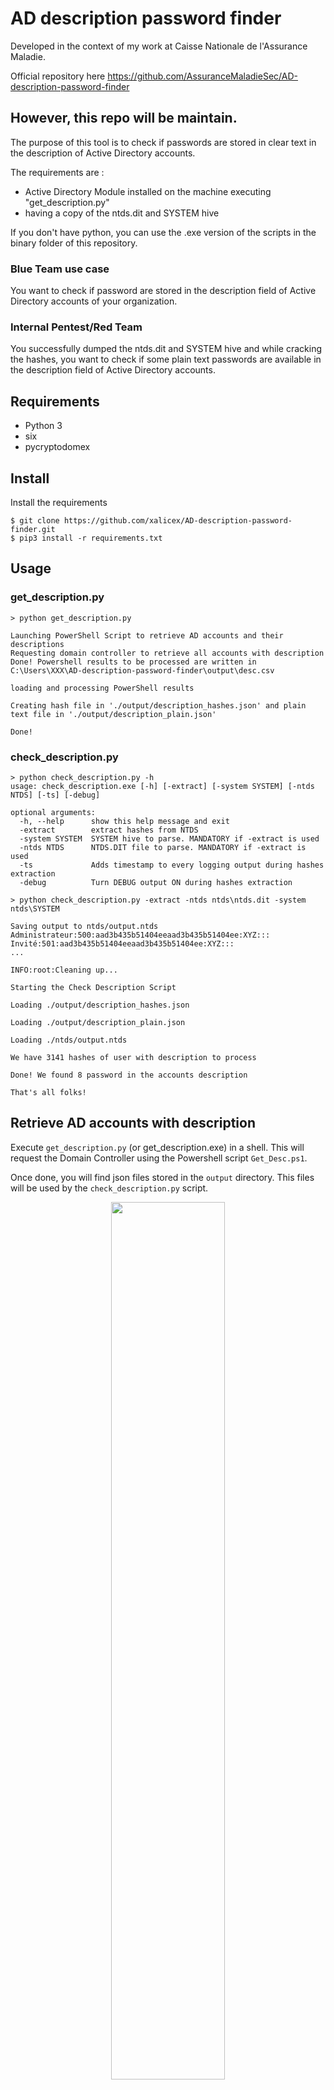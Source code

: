 # AD description password finder

Developed in the context of my work at Caisse Nationale de l'Assurance Maladie.

Official repository here https://github.com/AssuranceMaladieSec/AD-description-password-finder

However, this repo **will be maintain**.
-----

The purpose of this tool is to check if passwords are stored in clear text in the description of Active Directory accounts.

The requirements are :
  - Active Directory Module installed on the machine executing "get_description.py"
  - having a copy of the ntds.dit and SYSTEM hive
  
 If you don't have python, you can use the .exe version of the scripts in the binary folder of this repository.
 
### Blue Team use case

You want to check if password are stored in the description field of Active Directory accounts of your organization.

### Internal Pentest/Red Team

You successfully dumped the ntds.dit and SYSTEM hive and while cracking the hashes, you want to check if some plain text passwords are available in the description field of Active Directory accounts.

## Requirements
- Python 3
- six
- pycryptodomex

## Install
Install the requirements
~~~
$ git clone https://github.com/xalicex/AD-description-password-finder.git
$ pip3 install -r requirements.txt
~~~

## Usage
### get_description.py

```
> python get_description.py

Launching PowerShell Script to retrieve AD accounts and their descriptions
Requesting domain controller to retrieve all accounts with description
Done! Powershell results to be processed are written in C:\Users\XXX\AD-description-password-finder\output\desc.csv

loading and processing PowerShell results

Creating hash file in './output/description_hashes.json' and plain text file in './output/description_plain.json'

Done!
````

### check_description.py

```
> python check_description.py -h
usage: check_description.exe [-h] [-extract] [-system SYSTEM] [-ntds NTDS] [-ts] [-debug]

optional arguments:
  -h, --help      show this help message and exit
  -extract        extract hashes from NTDS
  -system SYSTEM  SYSTEM hive to parse. MANDATORY if -extract is used
  -ntds NTDS      NTDS.DIT file to parse. MANDATORY if -extract is used
  -ts             Adds timestamp to every logging output during hashes extraction
  -debug          Turn DEBUG output ON during hashes extraction

> python check_description.py -extract -ntds ntds\ntds.dit -system ntds\SYSTEM

Saving output to ntds/output.ntds
Administrateur:500:aad3b435b51404eeaad3b435b51404ee:XYZ:::
Invité:501:aad3b435b51404eeaad3b435b51404ee:XYZ:::
...

INFO:root:Cleaning up...

Starting the Check Description Script

Loading ./output/description_hashes.json

Loading ./output/description_plain.json

Loading ./ntds/output.ntds

We have 3141 hashes of user with description to process

Done! We found 8 password in the accounts description

That's all folks!
```


## Retrieve AD accounts with description 

Execute `get_description.py` (or get_description.exe) in a shell. This will request the Domain Controller using the Powershell script `Get_Desc.ps1`.

Once done, you will find json files stored in the `output` directory. This files will be used by the `check_description.py` script.

<p align="center">
<img src="https://github.com/AssuranceMaladieSec/AD-description-password-finder/blob/main/pics/get_description.png" width="60%" height="60%">  
</p>

## Finding password in descriptions

Case 1: You already extracted the hashes from the ntds using [secretdump.py](https://github.com/SecureAuthCorp/impacket/blob/master/examples/secretsdump.py) or [gosecretdump.exe](https://github.com/C-Sto/gosecretsdump) just put the file with the hashes in the `ntds` folder. **The name of the file MUST be `output.ntds`**
then execute `check_description.py` (or check_description.exe).

<p align="center">
<img src="https://github.com/AssuranceMaladieSec/AD-description-password-finder/blob/main/pics/convert_ntds.png" width="60%" height="60%">  
</p>

Case 2: You have the `ntds.dit` and `SYSTEM hive` file but the hashes are not extracted yet. Execute `check_description.py -extract -ntds path\to\ntds.dit -system path\to\SYSTEM\hive`

If passwords are discovered in descriptions the results will be put in the `results` directory.
<p align="center">
<img src="https://github.com/AssuranceMaladieSec/AD-description-password-finder/blob/main/pics/check_description.png" width="60%" height="60%">  
</p>

## Use of impacket

This tool uses the [`secretdump`](https://github.com/SecureAuthCorp/impacket/blob/master/impacket/examples/secretsdump.py) code of the [Impacket](https://github.com/SecureAuthCorp/impacket) library to extract hashes from the ntds.

Impacket is a tool from SECUREAUTH LABS. Copyright (C) 2022 SecureAuth Corporation. All rights reserved.

## Author
- Alice Climent-Pommeret ([alice.climentpommeret@assurance-maladie.fr](mailto:alice.climentpommeret@assurance-maladie.fr))

## License
GNU GENERAL PUBLIC LICENSE (GPL) Version 3
